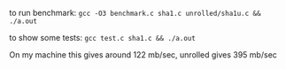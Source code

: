to run benchmark:
```gcc -O3 benchmark.c sha1.c unrolled/sha1u.c && ./a.out```


to show some tests:
```gcc test.c sha1.c && ./a.out```

On my machine this gives around 122 mb/sec, unrolled gives 395 mb/sec